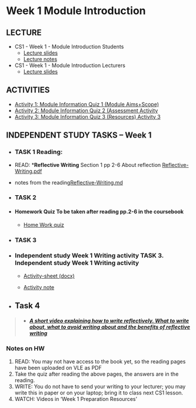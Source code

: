 # Week 1 Module Introduction
## LECTURE
- CS1 - Week 1 - Module Introduction Students 
    - [Lecture slides ](/csweek1moduleintroduction/materials/CS1-Week1-ModuleIntroduction-Students.pptx) 
    - [Lecture notes](/csweek1moduleintroduction/materials/CS1-Week1-ModuleIntroduction-Students.md)
- CS1 - Week 1 - Module Introduction Lecturers
  -  [Lecture slides ](materials/CS1-Week1-ModuleIntroduction-Lecturers.pptx)
## ACTIVITIES
- [Activity 1: Module Information Quiz 1 (Module Aims+Scope)](/csweek1moduleintroduction/materials/Activity1ModuleInformationQuiz1ModuleAimsScope.md)
- [Activity 2: Module Information Quiz 2 (Assessment Activity](/csweek1moduleintroduction/materials/Activity2ModuleInformationQuiz2(Assessment)Activity2.md)
- [Activity 3: Module Information Quiz 3 (Resources) Activity 3](/csweek1moduleintroduction/materials/Activity3ModuleInformationQuiz3(Resources)Activity3.md)

## INDEPENDENT STUDY TASKS – Week 1
 - ### TASK 1 Reading:
- READ: ***Reflective Writing** Section 1 pp 2-6 About reflection [Reflective-Writing.pdf](materials/pp.2-6ofReflectiveWritingPDF.pdf) 
- notes from the reading[Reflective-Writing.md](materials/pp.2-6ofReflectiveWriting.md) 


- ### TASK 2
- #### Homework Quiz To be taken after reading pp.2-6 in the coursebook
  - [Home Work quiz](/csweek1moduleintroduction/materials/homeworkquiz.md) 

- ### TASK 3
- ### Independent study Week 1 Writing activity TASK 3. Independent study Week 1 Writing activity
  - [Activity-sheet (docx)](/csweek2GibbsModel%26Introduction/Independentstudy-Week2writingactivity.docx)

  - [Activity note](/csweek2GibbsModel%26Introduction/Independentstudy-Week2writingactivity.md)
- ## Task 4

>- #####  [A short video explaining how to write reflectively.  What to write about, what to avoid writing about and the benefits of reflective writing](https://youtu.be/QoI67VeE3ds)


### Notes on HW

1. READ: You may not have access to the book yet, so the reading pages have been uploaded on VLE as PDF
2. Take the quiz after reading the above pages, the answers are in the reading.
3. WRITE: You do not have to send your writing to your lecturer; you may write this in paper or on your laptop; bring it to class next CS1 lesson.
4. WATCH: Videos in ‘Week 1 Preparation Resources’


